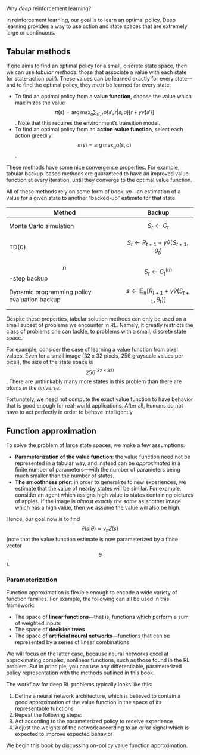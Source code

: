 #
Why *deep* reinforcement learning?

In reinforcement learning, our goal is to learn an optimal policy. Deep learning provides a way to use action and state spaces that are extremely large or continuous.

## Tabular methods

If one aims to find an optimal policy for a small, discrete state space, then we can use *tabular methods*: those that associate a value with each state (or state-action pair). These values can be learned exactly for every state—and to find the optimal policy, they *must* be learned for every state:

* To find an optimal policy from a **value function**, choose the value which maximizes the value $$\pi(s) = \arg \max_a \sum_{s', r} p(s', r | s, a) \left[ r + \gamma v(s') \right]$$. Note that this requires the environment’s transition model.
* To find an optimal policy from an **action-value function**, select each action greedily: $$\pi(s) = \arg \max_a q(s, a)$$.

These methods have some nice convergence properties. For example, tabular backup-based methods are guaranteed to have an improved value function at every iteration, until they converge to the optimal value function.

All of these methods rely on some form of *back-up*—an estimation of a value for a given state to another “backed-up” estimate for that state.

| Method | Backup |
| ------ | ------ |
| Monte Carlo simulation | $$S_t \gets G_t$$ |
| TD(0) | $$S_t \gets R_{t+1} + \gamma \hat{v} (S_{t+1}, \theta_t)$$ |
| $$n$$-step backup | $$S_t \gets G_t^{(n)}$$ |
| Dynamic programming policy evaluation backup | $$s \gets \mathbb{E}_\pi \left[ R_{t+1} + \gamma \hat{v} (S_{t+1}, \theta_t) \right]$$ |

Despite these properties, tabular solution methods can only be used on a small subset of problems we encounter in RL. Namely, it greatly restricts the class of problems one can tackle, to problems with a small, discrete state space.

For example, consider the case of learning a value function from pixel values. Even for a small image (32 x 32 pixels, 256 grayscale values per pixel), the size of the state space is $$256^{(32 \times 32)}$$. There are unthinkably many more states in this problem than there are *atoms in the universe*.

Fortunately, we need not compute the exact value function to have behavior that is good enough for real-world applications. After all, humans do not have to act perfectly in order to behave intelligently.

## Function approximation

To solve the problem of large state spaces, we make a few assumptions:

* **Parameterization of the value function**: the value function need not be represented in a tabular way, and instead can be *approximated* in a finite number of parameters—with the number of parameters being much smaller than the number of states.
* **The smoothness prior**: in order to generalize to new experiences, we estimate that the value of nearby states will be similar. For example, consider an agent which assigns high value to states containing pictures of apples. If the image is *almost exactly the same* as another image which has a high value, then we assume the value will also be high.

Hence, our goal now is to find $$\hat{v}(s | \theta) \approx v_\pi Z(s)$$ (note that the value function estimate is now parameterized by a finite vector $$\theta$$).

### Parameterization

Function approximation is flexible enough to encode a wide variety of function families. For example, the following can all be used in this framework:

* The space of **linear functions**—that is, functions which perform a sum of weighted inputs
* The space of **decision trees**
* The space of **artificial neural networks**—functions that can be represented by a series of linear combinations

We will focus on the latter case, because neural networks excel at approximating complex, nonlinear functions, such as those found in the RL problem. But in principle, you can use any differentiable, parameterized policy representation with the methods outlined in this book.

The workflow for deep RL problems typically looks like this:

1. Define a neural network architecture, which is believed to contain a good approximation of the value function in the space of its representable functions
2. Repeat the following steps:
3. Act according to the parameterized policy to receive experience
4. Adjust the weights of the network according to an error signal which is expected to improve expected behavior

We begin this book by discussing on-policy value function approximation.